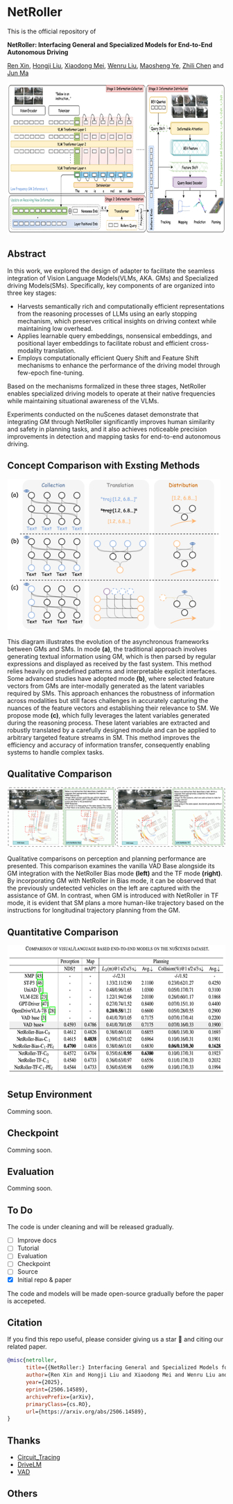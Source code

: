 # NetRoller

This is the official repository of

**NetRoller: Interfacing General and Specialized Models for End-to-End Autonomous Driving**

[Ren Xin](https://rex-sys-hk.github.io), [Hongji Liu](http://liuhongji.site), [Xiaodong Mei](), [Wenru Liu](), [Maosheng Ye](), [Zhili Chen]() and [Jun Ma](https://personal.hkust-gz.edu.cn/junma/index.html)


<!-- <p align="left">
<a href="https://rex-sys-hk.github.io/pub_webs/PlanScope/">
<img src="https://img.shields.io/badge/Project-Page-blue?style=flat">
</a>
<a href='https://arxiv.org/abs/2411.00476' style='padding-left: 0.5rem;'>
    <img src='https://img.shields.io/badge/arXiv-PDF-red?style=flat&logo=arXiv&logoColor=wihte' alt='arXiv PDF'>
</a>
</p> -->

<img src="doc/overview.png" height=350>


## Abstract

In this work, we explored the design of adapter to facilitate the seamless integration of Vision Language Models(VLMs, AKA. GMs) and Specialized driving Models(SMs). Specifically, key components of are organized into three key stages:
- Harvests semantically rich and computationally efficient representations from the reasoning processes of LLMs using an early stopping mechanism, which preserves critical insights on driving context while maintaining low overhead. 
- Applies learnable query embeddings, nonsensical embeddings, and positional layer embeddings to facilitate robust and efficient cross-modality translation.
- Employs computationally efficient Query Shift and Feature Shift mechanisms to enhance the performance of the driving model through few-epoch fine-tuning.

Based on the mechanisms formalized in these three stages, NetRoller enables specialized driving models to operate at their native frequencies while maintaining situational awareness of the VLMs.

Experiments conducted on the nuScenes dataset demonstrate that integrating GM through NetRoller significantly improves human similarity and safety in planning tasks, and it also achieves noticeable precision improvements in detection and mapping tasks for end-to-end autonomous driving.

## Concept Comparison with Exsting Methods
<img src="doc/concept_comparison.png" height=350>

This diagram illustrates the evolution of the asynchronous frameworks between GMs and SMs. In mode **(a)**, the traditional approach involves generating textual information using GM, which is then parsed by regular expressions and displayed as received by the fast system. This method relies heavily on predefined patterns and interpretable explicit interfaces.
Some advanced studies have adopted mode **(b)**, where selected feature vectors from GMs are inter-modally generated as the latent variables required by SMs. This approach enhances the robustness of information across modalities but still faces challenges in accurately capturing the nuances of the feature vectors and establishing their relevance to SM.
We propose mode **(c)**, which fully leverages the latent variables generated during the reasoning process. These latent variables are extracted and robustly translated by a carefully designed module and can be applied to arbitrary targeted feature streams in SM. This method improves the efficiency and accuracy of information transfer, consequently enabling systems to handle complex tasks.


## Qualitative Comparison

<img src="doc/qualitative.png">

Qualitative comparisons on perception and planning performance are presented. This comparison examines the vanilla VAD Base alongside its GM integration with the NetRoller Bias mode **(left)** and the TF mode **(right)**. By incorporating GM with NetRoller in Bias mode, it can be observed that the previously undetected vehicles on the left are captured with the assistance of GM. In contrast, when GM is introduced with NetRoller in TF mode, it is evident that SM plans a more human-like trajectory based on the instructions for longitudinal trajectory planning from the GM.

## Quantitative Comparison

<img src="doc/comparison.png" height=300>

## Setup Environment

Comming soon.

## Checkpoint

Comming soon.

## Evaluation

Comming soon.


## To Do

The code is under cleaning and will be released gradually.

- [ ] Improve docs
- [ ] Tutorial
- [ ] Evaluation
- [ ] Checkpoint
- [ ] Source
- [x] Initial repo & paper

The code and models will be made open-source gradually before the paper is accepeted.

## Citation

If you find this repo useful, please consider giving us a star 🌟 and citing our related paper.

```bibtex
@misc{netroller,
      title={{NetRoller:} Interfacing General and Specialized Models for End-to-End Autonomous Driving}, 
      author={Ren Xin and Hongji Liu and Xiaodong Mei and Wenru Liu and Maosheng Ye and Zhili Chen and Jun Ma},
      year={2025},
      eprint={2506.14589},
      archivePrefix={arXiv},
      primaryClass={cs.RO},
      url={https://arxiv.org/abs/2506.14589}, 
}
```

## Thanks
- [Circuit_Tracing](https://transformer-circuits.pub/2025/attribution-graphs/methods.html)
- [DriveLM](https://github.com/OpenDriveLab/DriveLM)
- [VAD](https://github.com/hustvl/VAD)

## Others

